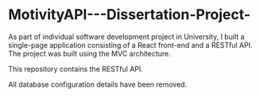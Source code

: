 # MotivityAPI---Dissertation-Project-

As part of individual software development project in University, I built a single-page application 
consisting of a React front-end and a RESTful API. The project was built using the MVC architecture. 

This repository contains the RESTful API.

All database configuration details have been removed. 
